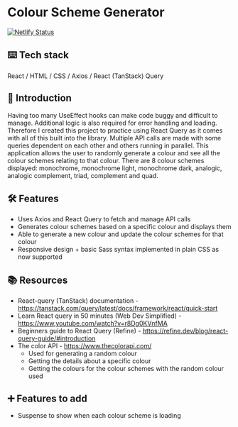 # Colour Scheme Generator
[![Netlify Status](https://api.netlify.com/api/v1/badges/50d6bd96-0cd1-40da-afb9-b29b7086678e/deploy-status)](https://app.netlify.com/sites/kareenapatel-colourschemegenerator/deploys)

## ⌨️ Tech stack
React / HTML / CSS / Axios / React (TanStack) Query 

## 🍼 Introduction
Having too many UseEffect hooks can make code buggy and difficult to manage. Additional logic is also required for error handling and loading. Therefore I created this project to practice using React Query as it comes with all of this built into the library. Multiple API calls are made with some queries dependent on each other and others running in parallel. This application allows the user to randomly generate a colour and see all the colour schemes relating to that colour. There are 8 colour schemes displayed: monochrome, monochrome light, monochrome dark, analogic, analogic complement, triad, complement and quad.

## 🛠️ Features
- Uses Axios and React Query to fetch and manage API calls
- Generates colour schemes based on a specific colour and displays them
- Able to generate a new colour and update the colour schemes for that colour
- Responsive design + basic Sass syntax implemented in plain CSS as now supported

## 📚 Resources
- React-query (TanStack) documentation - https://tanstack.com/query/latest/docs/framework/react/quick-start
- Learn React query in 50 minutes (Web Dev Simplified) - https://www.youtube.com/watch?v=r8Dg0KVnfMA
- Beginners guide to React Query (Refine) - https://refine.dev/blog/react-query-guide/#introduction
- The color API - https://www.thecolorapi.com/
  - Used for generating a random colour
  - Getting the details about a specific colour
  - Getting the colours for the colour schemes with the random colour used

## ➕ Features to add
- Suspense to show when each colour scheme is loading


